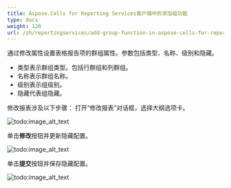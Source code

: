 ```yaml
---
title: Aspose.Cells for Reporting Services客户端中的添加组功能
type: docs
weight: 120
url: /zh/reportingservices/add-group-function-in-aspose-cells-for-reporting-services-client/
---
```


通过修改属性设置表格报告项的群组属性。参数包括类型、名称、级别和隐藏。

- 类型表示群组类型。包括行群组和列群组。
- 名称表示群组名称。
- 级别表示组级别。
- 隐藏代表组隐藏。

修改报表涉及以下步骤：
打开“修改报表”对话框，选择大纲选项卡。

![todo:image_alt_text](add-group-function-in-aspose-cells-for-reporting-services-client_1.jpg)


单击**修改**按钮并更新隐藏配置。 

![todo:image_alt_text](add-group-function-in-aspose-cells-for-reporting-services-client_2.jpg)


单击**提交**按钮并保存隐藏配置。 

![todo:image_alt_text](add-group-function-in-aspose-cells-for-reporting-services-client_3.jpg)
